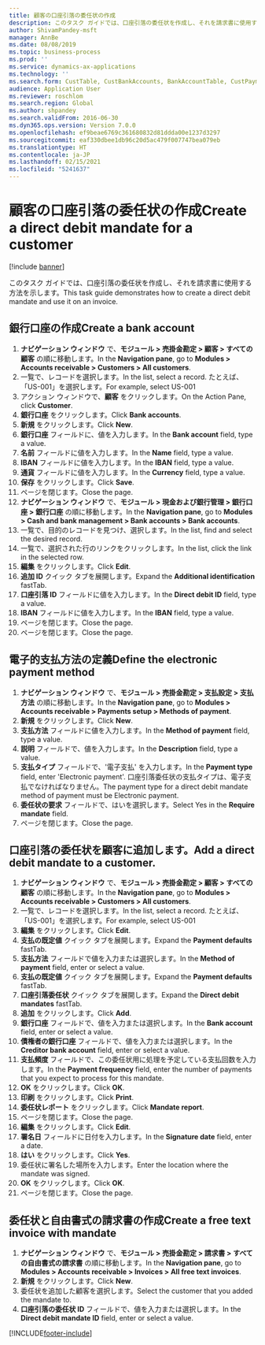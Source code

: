 ```yaml
---
title: 顧客の口座引落の委任状の作成
description: このタスク ガイドでは、口座引落の委任状を作成し、それを請求書に使用する方法を示します。
author: ShivamPandey-msft
manager: AnnBe
ms.date: 08/08/2019
ms.topic: business-process
ms.prod: ''
ms.service: dynamics-ax-applications
ms.technology: ''
ms.search.form: CustTable, CustBankAccounts, BankAccountTable, CustPaymMode, CustDirectDebitMandate, BankAccountTableLookUp, SrsReportViewerForm,  LogisticsAddressCityLookup, CustFreeInvoice, CustTableLookup
audience: Application User
ms.reviewer: roschlom
ms.search.region: Global
ms.author: shpandey
ms.search.validFrom: 2016-06-30
ms.dyn365.ops.version: Version 7.0.0
ms.openlocfilehash: ef9beae6769c361680832d81ddda00e1237d3297
ms.sourcegitcommit: eaf330dbee1db96c20d5ac479f007747bea079eb
ms.translationtype: HT
ms.contentlocale: ja-JP
ms.lasthandoff: 02/15/2021
ms.locfileid: "5241637"
---
```

# <a name="create-a-direct-debit-mandate-for-a-customer"></a><span data-ttu-id="b137e-103">顧客の口座引落の委任状の作成</span><span class="sxs-lookup"><span data-stu-id="b137e-103">Create a direct debit mandate for a customer</span></span>

[!include [banner](../../includes/banner.md)]

<span data-ttu-id="b137e-104">このタスク ガイドでは、口座引落の委任状を作成し、それを請求書に使用する方法を示します。</span><span class="sxs-lookup"><span data-stu-id="b137e-104">This task guide demonstrates how to create a direct debit mandate and use it on an invoice.</span></span>


## <a name="create-a-bank-account"></a><span data-ttu-id="b137e-105">銀行口座の作成</span><span class="sxs-lookup"><span data-stu-id="b137e-105">Create a bank account</span></span>
1. <span data-ttu-id="b137e-106">**ナビゲーション ウィンドウ** で、**モジュール > 売掛金勘定 > 顧客 > すべての顧客** の順に移動します。</span><span class="sxs-lookup"><span data-stu-id="b137e-106">In the **Navigation pane**, go to **Modules > Accounts receivable > Customers > All customers**.</span></span>
2. <span data-ttu-id="b137e-107">一覧で、レコードを選択します。</span><span class="sxs-lookup"><span data-stu-id="b137e-107">In the list, select a record.</span></span> <span data-ttu-id="b137e-108">たとえば、「US-001」を選択します。</span><span class="sxs-lookup"><span data-stu-id="b137e-108">For example, select US-001</span></span>
3. <span data-ttu-id="b137e-109">アクション ウィンドウで、**顧客** をクリックします。</span><span class="sxs-lookup"><span data-stu-id="b137e-109">On the Action Pane, click **Customer**.</span></span>
4. <span data-ttu-id="b137e-110">**銀行口座** をクリックします。</span><span class="sxs-lookup"><span data-stu-id="b137e-110">Click **Bank accounts**.</span></span>
5. <span data-ttu-id="b137e-111">**新規** をクリックします。</span><span class="sxs-lookup"><span data-stu-id="b137e-111">Click **New**.</span></span>
6. <span data-ttu-id="b137e-112">**銀行口座** フィールドに、値を入力します。</span><span class="sxs-lookup"><span data-stu-id="b137e-112">In the **Bank account** field, type a value.</span></span>
7. <span data-ttu-id="b137e-113">**名前** フィールドに値を入力します。</span><span class="sxs-lookup"><span data-stu-id="b137e-113">In the **Name** field, type a value.</span></span>
8. <span data-ttu-id="b137e-114">**IBAN** フィールドに値を入力します。</span><span class="sxs-lookup"><span data-stu-id="b137e-114">In the **IBAN** field, type a value.</span></span>
9. <span data-ttu-id="b137e-115">**通貨** フィールドに値を入力します。</span><span class="sxs-lookup"><span data-stu-id="b137e-115">In the **Currency** field, type a value.</span></span>
10. <span data-ttu-id="b137e-116">**保存** をクリックします。</span><span class="sxs-lookup"><span data-stu-id="b137e-116">Click **Save**.</span></span>
11. <span data-ttu-id="b137e-117">ページを閉じます。</span><span class="sxs-lookup"><span data-stu-id="b137e-117">Close the page.</span></span>
12. <span data-ttu-id="b137e-118">**ナビゲーション ウィンドウ** で、**モジュール > 現金および銀行管理 > 銀行口座 > 銀行口座** の順に移動します。</span><span class="sxs-lookup"><span data-stu-id="b137e-118">In the **Navigation pane**, go to **Modules > Cash and bank management > Bank accounts > Bank accounts**.</span></span>
13. <span data-ttu-id="b137e-119">一覧で、目的のレコードを見つけ、選択します。</span><span class="sxs-lookup"><span data-stu-id="b137e-119">In the list, find and select the desired record.</span></span>
14. <span data-ttu-id="b137e-120">一覧で、選択された行のリンクをクリックします。</span><span class="sxs-lookup"><span data-stu-id="b137e-120">In the list, click the link in the selected row.</span></span>
15. <span data-ttu-id="b137e-121">**編集** をクリックします。</span><span class="sxs-lookup"><span data-stu-id="b137e-121">Click **Edit**.</span></span>
16. <span data-ttu-id="b137e-122">**追加 ID** クイック タブを展開します。</span><span class="sxs-lookup"><span data-stu-id="b137e-122">Expand the **Additional identification** fastTab.</span></span>
17. <span data-ttu-id="b137e-123">**口座引落 ID** フィールドに値を入力します。</span><span class="sxs-lookup"><span data-stu-id="b137e-123">In the **Direct debit ID** field, type a value.</span></span>
18. <span data-ttu-id="b137e-124">**IBAN** フィールドに値を入力します。</span><span class="sxs-lookup"><span data-stu-id="b137e-124">In the **IBAN** field, type a value.</span></span>
19. <span data-ttu-id="b137e-125">ページを閉じます。</span><span class="sxs-lookup"><span data-stu-id="b137e-125">Close the page.</span></span>
20. <span data-ttu-id="b137e-126">ページを閉じます。</span><span class="sxs-lookup"><span data-stu-id="b137e-126">Close the page.</span></span>

## <a name="define-the-electronic-payment-method"></a><span data-ttu-id="b137e-127">電子的支払方法の定義</span><span class="sxs-lookup"><span data-stu-id="b137e-127">Define the electronic payment method</span></span>
1. <span data-ttu-id="b137e-128">**ナビゲーション ウィンドウ** で、**モジュール > 売掛金勘定 > 支払設定 > 支払方法** の順に移動します。</span><span class="sxs-lookup"><span data-stu-id="b137e-128">In the **Navigation pane**, go to **Modules > Accounts receivable > Payments setup > Methods of payment**.</span></span>
2. <span data-ttu-id="b137e-129">**新規** をクリックします。</span><span class="sxs-lookup"><span data-stu-id="b137e-129">Click **New**.</span></span>
3. <span data-ttu-id="b137e-130">**支払方法** フィールドに値を入力します。</span><span class="sxs-lookup"><span data-stu-id="b137e-130">In the **Method of payment** field, type a value.</span></span>
4. <span data-ttu-id="b137e-131">**説明** フィールドで、値を入力します。</span><span class="sxs-lookup"><span data-stu-id="b137e-131">In the **Description** field, type a value.</span></span>
5. <span data-ttu-id="b137e-132">**支払タイプ** フィールドで、'電子支払' を入力します。</span><span class="sxs-lookup"><span data-stu-id="b137e-132">In the **Payment type** field, enter 'Electronic payment'.</span></span> <span data-ttu-id="b137e-133">口座引落委任状の支払タイプは、電子支払でなければなりません。</span><span class="sxs-lookup"><span data-stu-id="b137e-133">The payment type for a direct debit mandate method of payment must be Electronic payment.</span></span>
6. <span data-ttu-id="b137e-134">**委任状の要求** フィールドで、はいを選択します。</span><span class="sxs-lookup"><span data-stu-id="b137e-134">Select Yes in the **Require mandate** field.</span></span>
7. <span data-ttu-id="b137e-135">ページを閉じます。</span><span class="sxs-lookup"><span data-stu-id="b137e-135">Close the page.</span></span>

## <a name="add-a-direct-debit-mandate-to-a-customer"></a><span data-ttu-id="b137e-136">口座引落の委任状を顧客に追加します。</span><span class="sxs-lookup"><span data-stu-id="b137e-136">Add a direct debit mandate to a customer.</span></span>
1. <span data-ttu-id="b137e-137">**ナビゲーション ウィンドウ** で、**モジュール > 売掛金勘定 > 顧客 > すべての顧客** の順に移動します。</span><span class="sxs-lookup"><span data-stu-id="b137e-137">In the **Navigation pane**, go to **Modules > Accounts receivable > Customers > All customers**.</span></span>
2. <span data-ttu-id="b137e-138">一覧で、レコードを選択します。</span><span class="sxs-lookup"><span data-stu-id="b137e-138">In the list, select a record.</span></span> <span data-ttu-id="b137e-139">たとえば、「US-001」を選択します。</span><span class="sxs-lookup"><span data-stu-id="b137e-139">For example, select US-001</span></span>
3. <span data-ttu-id="b137e-140">**編集** をクリックします。</span><span class="sxs-lookup"><span data-stu-id="b137e-140">Click **Edit**.</span></span>
4. <span data-ttu-id="b137e-141">**支払の既定値** クイック タブを展開します。</span><span class="sxs-lookup"><span data-stu-id="b137e-141">Expand the **Payment defaults** fastTab.</span></span>
5. <span data-ttu-id="b137e-142">**支払方法** フィールドで値を入力または選択します。</span><span class="sxs-lookup"><span data-stu-id="b137e-142">In the **Method of payment** field, enter or select a value.</span></span>
6. <span data-ttu-id="b137e-143">**支払の既定値** クイック タブを展開します。</span><span class="sxs-lookup"><span data-stu-id="b137e-143">Expand the **Payment defaults** fastTab.</span></span>
7. <span data-ttu-id="b137e-144">**口座引落委任状** クイック タブを展開します。</span><span class="sxs-lookup"><span data-stu-id="b137e-144">Expand the **Direct debit mandates** fastTab.</span></span>
8. <span data-ttu-id="b137e-145">**追加** をクリックします。</span><span class="sxs-lookup"><span data-stu-id="b137e-145">Click **Add**.</span></span>
9. <span data-ttu-id="b137e-146">**銀行口座** フィールドで、値を入力または選択します。</span><span class="sxs-lookup"><span data-stu-id="b137e-146">In the **Bank account** field, enter or select a value.</span></span>
10. <span data-ttu-id="b137e-147">**債権者の銀行口座** フィールドで、値を入力または選択します。</span><span class="sxs-lookup"><span data-stu-id="b137e-147">In the **Creditor bank account** field, enter or select a value.</span></span>
11. <span data-ttu-id="b137e-148">**支払頻度** フィールドで、この委任状用に処理を予定している支払回数を入力します。</span><span class="sxs-lookup"><span data-stu-id="b137e-148">In the **Payment frequency** field, enter the number of payments that you expect to process for this mandate.</span></span>
12. <span data-ttu-id="b137e-149">**OK** をクリックします。</span><span class="sxs-lookup"><span data-stu-id="b137e-149">Click **OK**.</span></span>
13. <span data-ttu-id="b137e-150">**印刷** をクリックします。</span><span class="sxs-lookup"><span data-stu-id="b137e-150">Click **Print**.</span></span>
14. <span data-ttu-id="b137e-151">**委任状レポート** をクリックします。</span><span class="sxs-lookup"><span data-stu-id="b137e-151">Click **Mandate report**.</span></span>
15. <span data-ttu-id="b137e-152">ページを閉じます。</span><span class="sxs-lookup"><span data-stu-id="b137e-152">Close the page.</span></span>
16. <span data-ttu-id="b137e-153">**編集** をクリックします。</span><span class="sxs-lookup"><span data-stu-id="b137e-153">Click **Edit**.</span></span>
17. <span data-ttu-id="b137e-154">**署名日** フィールドに日付を入力します。</span><span class="sxs-lookup"><span data-stu-id="b137e-154">In the **Signature date** field, enter a date.</span></span>
18. <span data-ttu-id="b137e-155">**はい** をクリックします。</span><span class="sxs-lookup"><span data-stu-id="b137e-155">Click **Yes**.</span></span>
19. <span data-ttu-id="b137e-156">委任状に署名した場所を入力します。</span><span class="sxs-lookup"><span data-stu-id="b137e-156">Enter the location where the mandate was signed.</span></span>
20. <span data-ttu-id="b137e-157">**OK** をクリックします。</span><span class="sxs-lookup"><span data-stu-id="b137e-157">Click **OK**.</span></span>
21. <span data-ttu-id="b137e-158">ページを閉じます。</span><span class="sxs-lookup"><span data-stu-id="b137e-158">Close the page.</span></span>

## <a name="create-a-free-text-invoice-with-mandate"></a><span data-ttu-id="b137e-159">委任状と自由書式の請求書の作成</span><span class="sxs-lookup"><span data-stu-id="b137e-159">Create a free text invoice with mandate</span></span>
1. <span data-ttu-id="b137e-160">**ナビゲーション ウィンドウ** で、**モジュール > 売掛金勘定 > 請求書 > すべての自由書式の請求書** の順に移動します。</span><span class="sxs-lookup"><span data-stu-id="b137e-160">In the **Navigation pane**, go to **Modules > Accounts receivable > Invoices > All free text invoices**.</span></span>
2. <span data-ttu-id="b137e-161">**新規** をクリックします。</span><span class="sxs-lookup"><span data-stu-id="b137e-161">Click **New**.</span></span>
3. <span data-ttu-id="b137e-162">委任状を追加した顧客を選択します。</span><span class="sxs-lookup"><span data-stu-id="b137e-162">Select the customer that you added the mandate to.</span></span>
4. <span data-ttu-id="b137e-163">**口座引落の委任状 ID** フィールドで、値を入力または選択します。</span><span class="sxs-lookup"><span data-stu-id="b137e-163">In the **Direct debit mandate ID** field, enter or select a value.</span></span>



[!INCLUDE[footer-include](../../../includes/footer-banner.md)]